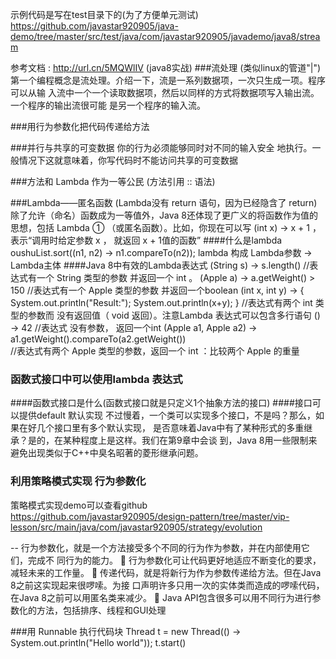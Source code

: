 示例代码是写在test目录下的(为了方便单元测试)
https://github.com/javastar920905/java-demo/tree/master/src/test/java/com/javastar920905/javademo/java8/stream

参考文档 : http://url.cn/5MQWlIV (java8实战)
###流处理 (类似linux的管道"|")
第一个编程概念是流处理。介绍一下，流是一系列数据项，一次只生成一项。程序可以从输
入流中一个一个读取数据项，然后以同样的方式将数据项写入输出流。一个程序的输出流很可能
是另一个程序的输入流。

###用行为参数化把代码传递给方法


###并行与共享的可变数据
你的行为必须能够同时对不同的输入安全
地执行。一般情况下这就意味着，你写代码时不能访问共享的可变数据


###方法和 Lambda 作为一等公民 (方法引用 :: 语法)


###Lambda——匿名函数  (Lambda没有 return 语句，因为已经隐含了 return)
除了允许（命名）函数成为一等值外，Java 8还体现了更广义的将函数作为值的思想，包括
Lambda
① （或匿名函数）。比如，你现在可以写 (int x) -> x + 1 ，表示“调用时给定参数 x ，
就返回 x + 1值的函数”
####什么是lambda
oushuList.sort((n1, n2) -> n1.compareTo(n2));
lambda 构成    Lambda参数 -> Lambda主体
####Java 8中有效的Lambda表达式
(String s) -> s.length()           //表达式有一个 String 类型的参数  并返回一个 int 。
(Apple a) -> a.getWeight() > 150   //表达式有一个 Apple 类型的参数   并返回一个boolean
(int x, int y) -> {
System.out.println("Result:");
System.out.println(x+y);
}                                  //表达式有两个 int 类型的参数而  没有返回值（ void 返回）。注意Lambda 表达式可以包含多行语句
() -> 42                           //表达式       没有参数，       返回一个int
(Apple a1, Apple a2) -> a1.getWeight().compareTo(a2.getWeight())  
                                   //表达式有两个 Apple 类型的参数，返回一个 int ：比较两个 Apple 的重量

### 函数式接口中可以使用lambda 表达式 
####函数式接口是什么(函数式接口就是只定义1个抽象方法的接口)
####接口可以提供default 默认实现
不过慢着，一个类可以实现多个接口，不是吗？那么，如果在好几个接口里有多个默认实现，
是否意味着Java中有了某种形式的多重继承？是的，在某种程度上是这样。我们在第9章中会谈
到，Java 8用一些限制来避免出现类似于C++中臭名昭著的菱形继承问题。


### 利用策略模式实现 行为参数化
策略模式实现demo可以查看github 
https://github.com/javastar920905/design-pattern/tree/master/vip-lesson/src/main/java/com/javastar920905/strategy/evolution

--
行为参数化，就是一个方法接受多个不同的行为作为参数，并在内部使用它们，完成不
同行为的能力。
  行为参数化可让代码更好地适应不断变化的要求，减轻未来的工作量。
  传递代码，就是将新行为作为参数传递给方法。但在Java 8之前这实现起来很啰嗦。为接
口声明许多只用一次的实体类而造成的啰嗦代码，在Java 8之前可以用匿名类来减少。
  Java API包含很多可以用不同行为进行参数化的方法，包括排序、线程和GUI处理

###用 Runnable 执行代码块
Thread t = new Thread(() -> System.out.println("Hello world"));
t.start()
